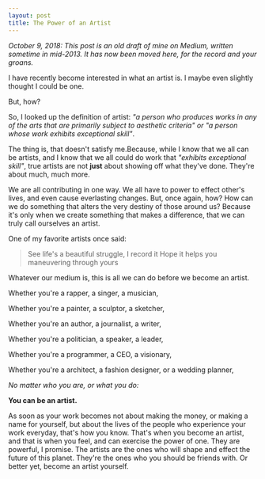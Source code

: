 ```yaml
---
layout: post
title: The Power of an Artist
---
```


*October 9, 2018: This post is an old draft of mine on Medium, written sometime in mid-2013. It has now been moved here, for the record and your groans.*

I have recently become interested in what an artist is. I maybe even slightly thought I could be one.

But, how?

So, I looked up the definition of artist: *"a person who produces works in any of the arts that are primarily subject to aesthetic criteria" or "a person whose work exhibits exceptional skill"*.

The thing is, that doesn't satisfy me.Because, while I know that we all can be artists, and I know that we all could do work that *"exhibits exceptional skill"*, true artists are not **just** about showing off what they've done. They're about much, much more.

We are all contributing in one way. We all have to power to effect other's lives, and even cause everlasting changes. But, once again, how? How can we do something that alters the very destiny of those around us? Because it's only when we create something that makes a difference, that we can truly call ourselves an artist.

One of my favorite artists once said:

>See life's a beautiful struggle, I record it
>Hope it helps you maneuvering through yours

Whatever our medium is, this is all we can do before we become an artist.

Whether you're a rapper, a singer, a musician,

Whether you're a painter, a sculptor, a sketcher,

Whether you're an author, a journalist, a writer,

Whether you're a politician, a speaker, a leader,

Whether you're a programmer, a CEO, a visionary,

Whether you're a architect, a fashion designer, or a wedding planner,

*No matter who you are, or what you do:*

**You can be an artist.**

As soon as your work becomes not about making the money, or making a name for yourself, but about the lives of the people who experience your work everyday, that's how you know. That's when you become an artist, and that is when you feel, and can exercise the power of one. They are powerful, I promise. The artists are the ones who will shape and effect the future of this planet. They're the ones who you should be friends with. Or better yet, become an artist yourself.